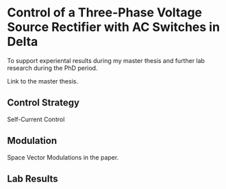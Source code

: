 # Control of a Three-Phase Voltage Source Rectifier with AC Switches in Delta

To support experiental results during my master thesis and further lab research during the PhD period.

Link to the master thesis.

## Control Strategy

Self-Current Control

## Modulation

Space Vector Modulations in the paper.

## Lab Results
